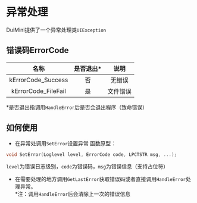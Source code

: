 # 异常处理
DuiMini提供了一个异常处理类`UIException`

## 错误码ErrorCode ##
| 名称                     | 是否退出*   | 说明       |
| :----------------------: | :--------: | :-------: |
| kErrorCode_Success       | 否         | 无错误     |
| kErrorCode_FileFail      | 是         | 文件错误   |
*是否退出指调用`HandleError`后是否会退出程序（致命错误）

## 如何使用 ##
- 在异常处调用`SetError`设置异常
函数原型：
```c++
void SetError(Loglevel level, ErrorCode code, LPCTSTR msg, ...);
```
`level`为错误日志级别，`code`为错误码，`msg`为错误信息（支持占位符）

- 在需要处理的地方调用`GetLastError`获取错误码或者直接调用`HandleError`处理异常。<br>
*注：调用`HandleError`后会清除上一次的错误信息
